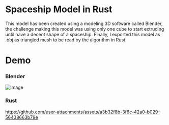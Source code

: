 # Spaceship Model in Rust

This model has been created using a modeling 3D software called Blender, the challenge making this model was using only one cube to start extruding until have a decent shape of a spaceship. Finally, I exported this model as .obj as triangled mesh to be read by the algorithm in 
Rust.

# Demo

### Blender

![image](https://github.com/user-attachments/assets/142f30ba-1d96-4b4f-8658-f658a1dc28af)

### Rust



https://github.com/user-attachments/assets/a3b32f8b-3f6c-42a0-b029-56438663b79e

